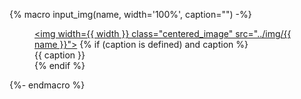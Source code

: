 {% macro input_img(name, width='100%', caption="") -%}
	<figure>
      <a href='../img/{{ name }}' target="_blank"><img width={{ width }} class="centered_image" src="../img/{{ name }}"></img></a>
      {% if (caption is defined) and caption %}
          <figcaption>{{ caption }}</figcaption>
      {% endif %}
    </figure>
{%- endmacro %}

